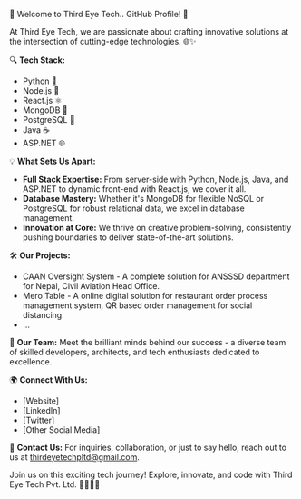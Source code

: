 🚀 Welcome to Third Eye Tech.. GitHub Profile! 🚀

At Third Eye Tech, we are passionate about crafting innovative solutions at the intersection of cutting-edge technologies. 🌐✨

🔍 **Tech Stack:**
- Python 🐍
- Node.js 🚀
- React.js ⚛️
- MongoDB 🍃
- PostgreSQL 🐘
- Java ☕
- ASP.NET 🌐

💡 **What Sets Us Apart:**
- **Full Stack Expertise:** From server-side with Python, Node.js, Java, and ASP.NET to dynamic front-end with React.js, we cover it all.
- **Database Mastery:** Whether it's MongoDB for flexible NoSQL or PostgreSQL for robust relational data, we excel in database management.
- **Innovation at Core:** We thrive on creative problem-solving, consistently pushing boundaries to deliver state-of-the-art solutions.

🛠️ **Our Projects:**
- CAAN Oversight System - A complete solution for ANSSSD department for Nepal, Civil Aviation Head Office.
- Mero Table - A online digital solution for restaurant order process management system, QR based order management for social distancing.
- ...

👥 **Our Team:**
Meet the brilliant minds behind our success - a diverse team of skilled developers, architects, and tech enthusiasts dedicated to excellence.

🌍 **Connect With Us:**
- [Website]
- [LinkedIn]
- [Twitter]
- [Other Social Media]

📧 **Contact Us:**
For inquiries, collaboration, or just to say hello, reach out to us at thirdeyetechpltd@gmail.com.

Join us on this exciting tech journey! Explore, innovate, and code with Third Eye Tech Pvt. Ltd. 👩‍💻👨‍💻
